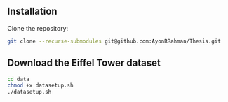 ## Installation
Clone the repository: 
```bash
git clone --recurse-submodules git@github.com:AyonRRahman/Thesis.git
```
## Download the Eiffel Tower dataset
```bash
cd data
chmod +x datasetup.sh
./datasetup.sh
```
